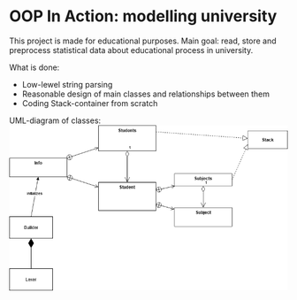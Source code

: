 # OOP In Action: modelling university

This project is made for educational purposes.
Main goal: read, store and preprocess statistical data about educational process in university.

What is done:
- Low-lewel string parsing
- Reasonable design of main classes and relationships between them
- Coding Stack-container from scratch

UML-diagram of classes:
![Diagram](Diagram.png)
